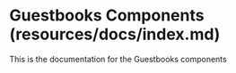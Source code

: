 # Guestbooks Components (resources/docs/index.md)

This is the documentation for the Guestbooks components
